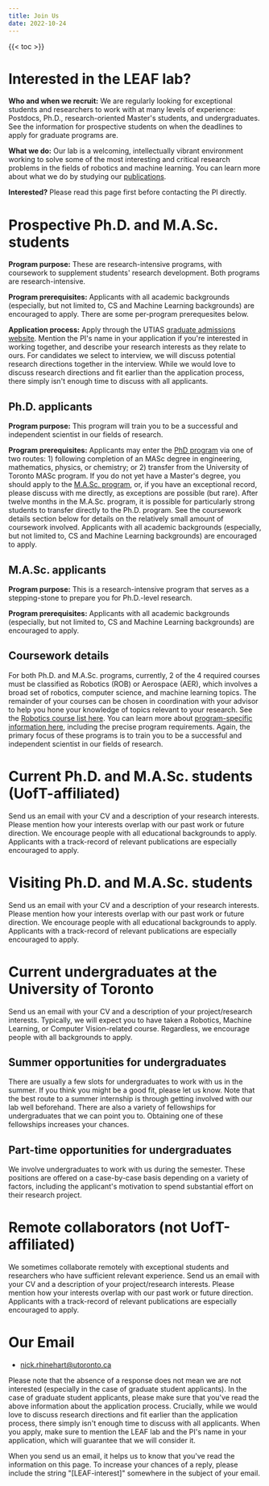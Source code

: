 ```yaml
---
title: Join Us
date: 2022-10-24
---
```

{{< toc >}}

# Interested in the LEAF lab?
<strong>Who and when we recruit:</strong> We are regularly looking for exceptional students and researchers to work with at many levels of experience: Postdocs, Ph.D., research-oriented Master's students, and undergraduates. See the information for prospective students on when the deadlines to apply for graduate programs are.

<strong>What we do:</strong> Our lab is a welcoming, intellectually vibrant environment working to solve some of the most interesting and critical research problems in the fields of robotics and machine learning. You can learn more about what we do by studying our <a href="/publication/">publications</a>.

<strong>Interested?</strong> Please read this page first before contacting the PI directly.

# Prospective Ph.D. and M.A.Sc. students
<strong>Program purpose:</strong> These are research-intensive programs, with coursework to supplement students' research development. Both programs are research-intensive. 

<strong>Program prerequisites:</strong> Applicants with all academic backgrounds (especially, but not limited to, CS and Machine Learning backgrounds) are encouraged to apply. There are some per-program prerequesites below.

<strong>Application process:</strong> Apply through the UTIAS <a href="https://www.utias.utoronto.ca/admissions/">graduate admissions website</a>. Mention the PI's name in your application if you're interested in working together, and describe your research interests as they relate to ours. For candidates we select to interview, we will discuss potential research directions together in the interview. While we would love to discuss research directions and fit earlier than the application process, there simply isn't enough time to discuss with all applicants.

## Ph.D. applicants
<strong>Program purpose:</strong> This program will train you to be a successful and independent scientist in our fields of research</strong>. 

<strong>Program prerequisites:</strong> Applicants may enter the <a href="https://www.utias.utoronto.ca/doctor-of-philosophy-phd/">PhD program</a> via one of two routes: 1) following completion of an MASc degree in engineering, mathematics, physics, or chemistry; or 2) transfer from the University of Toronto MASc program.
If you do not yet have a Master's degree, you should apply to the <a href="https://www.utias.utoronto.ca/master-of-applied-science/">M.A.Sc. program</a>, or, if you have an exceptional record, please discuss with me directly, as exceptions are possible (but rare).
After twelve months in the M.A.Sc. program, it is possible for particularly strong students to transfer directly to the Ph.D. program. See the coursework details section below for details on the relatively small amount of coursework involved. Applicants with all academic backgrounds (especially, but not limited to, CS and Machine Learning backgrounds) are encouraged to apply.


## M.A.Sc. applicants
<strong>Program purpose:</strong> This is a research-intensive program that serves as a stepping-stone to prepare you for Ph.D.-level research</strong>.

<strong>Program prerequisites:</strong> Applicants with all academic backgrounds (especially, but not limited to, CS and Machine Learning backgrounds) are encouraged to apply.

## Coursework details
For both Ph.D. and M.A.Sc. programs, currently, 2 of the 4 required courses must be classified as Robotics (ROB) or Aerospace (AER), which involves a broad set of robotics, computer science, and machine learning topics.
The remainder of your courses can be chosen in coordination with your advisor to help you hone your knowledge of topics relevant to your research.
See the <a href="https://www.utias.utoronto.ca/graduate-students/course-descriptions/#SSECourses">Robotics course list here</a>. You can learn more about <a href="https://www.utias.utoronto.ca/graduate-students/program-specific-information-and-emphases/">program-specific information here</a>, including the precise program requirements.
Again, the primary focus of these programs is to train you to be a successful and independent scientist in our fields of research.

# Current Ph.D. and M.A.Sc. students (UofT-affiliated)
Send us an email with your CV and a description of your research interests. Please mention how your interests overlap with our past work or future direction. We encourage people with all educational backgrounds to apply. Applicants with a track-record of relevant publications are especially encouraged to apply. 

# Visiting Ph.D. and M.A.Sc. students
Send us an email with your CV and a description of your research interests. Please mention how your interests overlap with our past work or future direction. We encourage people with all educational backgrounds to apply. Applicants with a track-record of relevant publications are especially encouraged to apply.

# Current undergraduates at the University of Toronto
Send us an email with your CV and a description of your project/research interests. Typically, we will expect you to have taken a Robotics, Machine Learning, or Computer Vision-related course. Regardless, we encourage people with all backgrounds to apply.

## Summer opportunities for undergraduates
There are usually a few slots for undergraduates to work with us in the summer. If you think you might be a good fit, please let us know. Note that the best route to a summer internship is through getting involved with our lab well beforehand. There are also a variety of fellowships for undergraduates that we can point you to. Obtaining one of these fellowships increases your chances.

## Part-time opportunities for undergraduates
We involve undergraduates to work with us during the semester. These positions are offered on a case-by-case basis depending on a variety of factors, including the applicant's motivation to spend substantial effort on their research project.

# Remote collaborators (not UofT-affiliated)
We sometimes collaborate remotely with exceptional students and researchers who have sufficient relevant experience. Send us an email with your CV and a description of your project/research interests. Please mention how your interests overlap with our past work or future direction. Applicants with a track-record of relevant publications are especially encouraged to apply.

# Our Email
- nick.rhinehart@utoronto.ca

Please note that the absence of a response does not mean we are not interested (especially in the case of graduate student applicants). In the case of graduate student applicants, please make sure that you've read the above information about the application process. Crucially, while we would love to discuss research directions and fit earlier than the application process, there simply isn't enough time to discuss with all applicants. When you apply, make sure to mention the LEAF lab and the PI's name in your application, which will guarantee that we will consider it. 

When you send us an email, it helps us to know that you've read the information on this page. To increase your chances of a reply, please include the string "[LEAF-interest]" somewhere in the subject of your email.